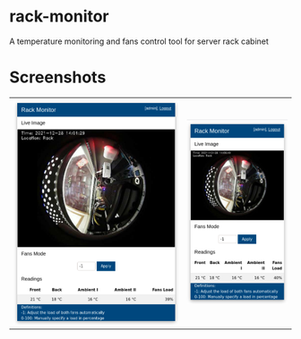 # rack-monitor
A temperature monitoring and fans control tool for server rack cabinet

# Screenshots


<table cellspacing="0" cellpadding="0">
  <tr>
    <td ><img src="./images/desktop.png" /></td>
    <td class="second"><img src="./images/smartphone.png" /></td>
  </tr>
</table>